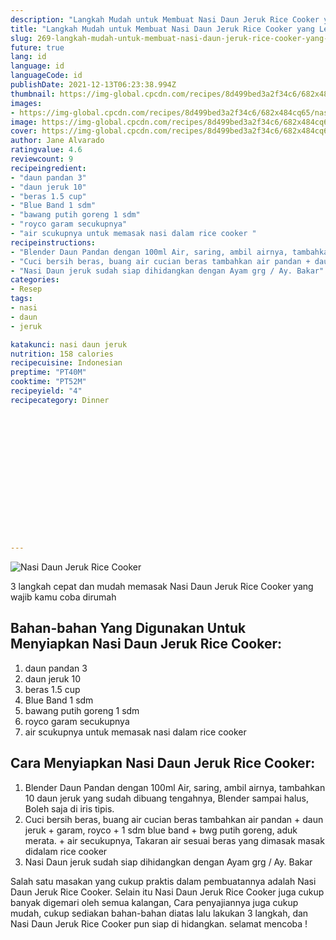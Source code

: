 ```yaml
---
description: "Langkah Mudah untuk Membuat Nasi Daun Jeruk Rice Cooker yang Lezat Sekali"
title: "Langkah Mudah untuk Membuat Nasi Daun Jeruk Rice Cooker yang Lezat Sekali"
slug: 269-langkah-mudah-untuk-membuat-nasi-daun-jeruk-rice-cooker-yang-lezat-sekali
future: true
lang: id
language: id
languageCode: id
publishDate: 2021-12-13T06:23:38.994Z 
thumbnail: https://img-global.cpcdn.com/recipes/8d499bed3a2f34c6/682x484cq65/nasi-daun-jeruk-rice-cooker-foto-resep-utama.png
images:
- https://img-global.cpcdn.com/recipes/8d499bed3a2f34c6/682x484cq65/nasi-daun-jeruk-rice-cooker-foto-resep-utama.png
image: https://img-global.cpcdn.com/recipes/8d499bed3a2f34c6/682x484cq65/nasi-daun-jeruk-rice-cooker-foto-resep-utama.png
cover: https://img-global.cpcdn.com/recipes/8d499bed3a2f34c6/682x484cq65/nasi-daun-jeruk-rice-cooker-foto-resep-utama.png
author: Jane Alvarado
ratingvalue: 4.6
reviewcount: 9
recipeingredient:
- "daun pandan 3"
- "daun jeruk 10"
- "beras 1.5 cup"
- "Blue Band 1 sdm"
- "bawang putih goreng 1 sdm"
- "royco garam secukupnya"
- "air scukupnya untuk memasak nasi dalam rice cooker "
recipeinstructions:
- "Blender Daun Pandan dengan 100ml Air, saring, ambil airnya, tambahkan 10 daun jeruk yang sudah dibuang tengahnya, Blender sampai halus, Boleh saja di iris tipis."
- "Cuci bersih beras, buang air cucian beras tambahkan air pandan + daun jeruk + garam, royco + 1 sdm blue band + bwg putih goreng, aduk merata. + air secukupnya, Takaran air sesuai beras yang dimasak masak didalam rice cooker"
- "Nasi Daun jeruk sudah siap dihidangkan dengan Ayam grg / Ay. Bakar"
categories:
- Resep
tags:
- nasi
- daun
- jeruk

katakunci: nasi daun jeruk 
nutrition: 158 calories
recipecuisine: Indonesian
preptime: "PT40M"
cooktime: "PT52M"
recipeyield: "4"
recipecategory: Dinner


     
    
    
    
    
    
    
    
    
    
    
      
    
---
```



![Nasi Daun Jeruk Rice Cooker](https://img-global.cpcdn.com/recipes/8d499bed3a2f34c6/682x484cq65/nasi-daun-jeruk-rice-cooker-foto-resep-utama.png)

3 langkah cepat dan mudah memasak  Nasi Daun Jeruk Rice Cooker yang wajib kamu coba dirumah

<!--inarticleads1-->

## Bahan-bahan Yang Digunakan Untuk Menyiapkan Nasi Daun Jeruk Rice Cooker:

1. daun pandan 3
1. daun jeruk 10
1. beras 1.5 cup
1. Blue Band 1 sdm
1. bawang putih goreng 1 sdm
1. royco garam secukupnya
1. air scukupnya untuk memasak nasi dalam rice cooker 



<!--inarticleads2-->

## Cara Menyiapkan Nasi Daun Jeruk Rice Cooker:

1. Blender Daun Pandan dengan 100ml Air, saring, ambil airnya, tambahkan 10 daun jeruk yang sudah dibuang tengahnya, Blender sampai halus, Boleh saja di iris tipis.
1. Cuci bersih beras, buang air cucian beras tambahkan air pandan + daun jeruk + garam, royco + 1 sdm blue band + bwg putih goreng, aduk merata. + air secukupnya, Takaran air sesuai beras yang dimasak masak didalam rice cooker
1. Nasi Daun jeruk sudah siap dihidangkan dengan Ayam grg / Ay. Bakar




Salah satu masakan yang cukup praktis dalam pembuatannya adalah  Nasi Daun Jeruk Rice Cooker. Selain itu  Nasi Daun Jeruk Rice Cooker  juga cukup banyak digemari oleh semua kalangan, Cara penyajiannya juga cukup mudah, cukup sediakan bahan-bahan diatas lalu lakukan 3 langkah, dan  Nasi Daun Jeruk Rice Cooker  pun siap di hidangkan. selamat mencoba !
